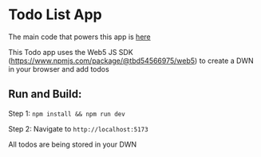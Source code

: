 # Todo List App <!-- omit from toc --> 

The main code that powers this app is [here](./src/App.vue)

This Todo app uses the Web5 JS SDK (https://www.npmjs.com/package/@tbd54566975/web5) to create a DWN in your browser and add todos

## Run and Build:
Step 1: `npm install && npm run dev`

Step 2: Navigate to `http://localhost:5173` <br />

All todos are being stored in your DWN
